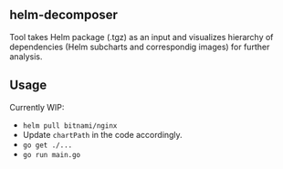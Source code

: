 ## helm-decomposer
Tool takes Helm package (.tgz) as an input and visualizes hierarchy of dependencies (Helm subcharts and correspondig images) for further analysis.

## Usage
Currently WIP: 
- `helm pull bitnami/nginx`
- Update `chartPath` in the code accordingly.
- `go get ./...`
- `go run main.go`
